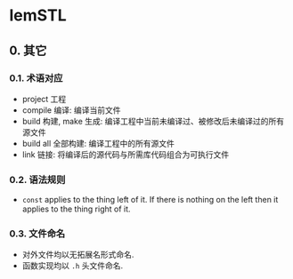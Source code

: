 # lemSTL

## 0. 其它

### 0.1. 术语对应

- project 工程
- compile 编译: 编译当前文件
- build 构建, make 生成: 编译工程中当前未编译过、被修改后未编译过的所有源文件
- build all 全部构建: 编译工程中的所有源文件
- link 链接: 将编译后的源代码与所需库代码组合为可执行文件

### 0.2. 语法规则

- `const` applies to the thing left of it. If there is nothing on the left then it applies to the thing right of it. 

### 0.3. 文件命名

- 对外文件均以无拓展名形式命名. 
- 函数实现均以 `.h` 头文件命名. 
